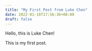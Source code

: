 ```yaml
---
title: "My First Post from Luke Chen"
date: 2022-01-16T17:56:36+08:00
draft: false
---
```


Hello, this is Luke Chen!

This is my first post.
